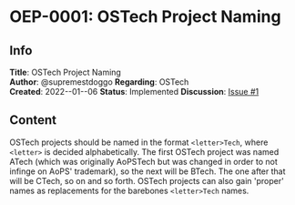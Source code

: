 # OEP-0001: OSTech Project Naming

## Info

  **Title**: OSTech Project Naming  
  **Author**: @supremestdoggo 
  **Regarding**: OSTech  
  **Created**: 2022--01--06
  **Status**: Implemented
  **Discussion**: [Issue #1](https://github.com/os-tech-project/oep/issues/1)

## Content

OSTech projects should be named in the format `<letter>Tech`, where `<letter>` is decided alphabetically. The first OSTech project was named ATech (which was originally AoPSTech but was changed in order to not infinge on AoPS' trademark), so the next will be BTech. The one after that will be CTech, so on and so forth. OSTech projects can also gain 'proper' names as replacements for the barebones `<letter>Tech` names.
